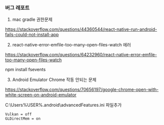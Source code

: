 ### 버그 레포트

1. mac gradle 권한문제

https://stackoverflow.com/questions/44360544/react-native-run-android-fails-could-not-install-app

2. react-native-error-emfile-too-many-open-files-watch 에러

https://stackoverflow.com/questions/64232960/react-native-error-emfile-too-many-open-files-watch

npm install fsevents

3. Android Emulator Chrome 작동 안되는 문제

https://stackoverflow.com/questions/70656197/google-chrome-open-with-white-screen-on-android-emulator

C:\Users\%USER%\.android\advancedFeatures.ini 파일추가

```
Vulkan = off
GLDirectMem = on
```
